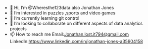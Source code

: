 - 👋 Hi, I’m @Wheresthe123data also Jonathan Jones
- 👀 I’m interested in puzzles ,sports and video games
- 🌱 I’m currently learning git control
- 💞️ I’m looking to collaborate on different aspects of data analytics projects 
- 📫 How to reach me 
Email:Jonathan.lost.it794@gmail.com
LinkedIn:https://www.linkedin.com/in/jonathan-jones-a35904158


<!---
Wheresthe123data/Wheresthe123data is a ✨ special ✨ repository because its `README.md` (this file) appears on your GitHub profile.
You can click the Preview link to take a look at your changes.
--->
